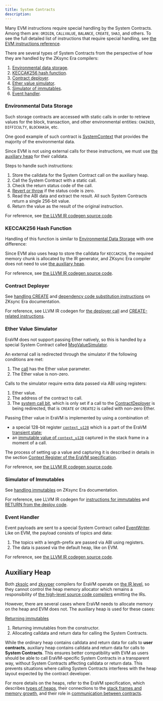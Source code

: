 ```yaml
---
title: System Contracts
description:
---
```


Many EVM instructions require special handling by the System Contracts. Among them are: `ORIGIN`,
`CALLVALUE`, `BALANCE`, `CREATE`, `SHA3`, and others. To see the full detailed list of instructions that require special
handling, see
[the EVM instructions reference](/zk-stack/components/compiler/specification/instructions/evm).

There are several types of System Contracts from the perspective of how they are handled by the ZKsync Era compilers:

1. [Environmental data storage](#environmental-data-storage).
2. [KECCAK256 hash function](#keccak256-hash-function).
3. [Contract deployer](#contract-deployer).
4. [Ether value simulator](#ether-value-simulator).
5. [Simulator of immutables](#simulator-of-immutables).
6. [Event handler](#event-handler).

### Environmental Data Storage

Such storage contracts are accessed with static calls in order to retrieve values for the block, transaction, and other
environmental entities: `CHAINID`, `DIFFICULTY`, `BLOCKHASH`, etc.

One good example of such contract is
[SystemContext](%%zk_git_repo_era-contracts%%/blob/main/system-contracts/contracts/SystemContext.sol) that provides
the majority of the environmental data.

Since EVM is not using external calls for these instructions, we must use [the auxiliary heap](#auxiliary-heap) for
their calldata.

Steps to handle such instructions:

1. Store the calldata for the System Contract call on the auxiliary heap.
2. Call the System Contract with a static call.
3. Check the return status code of the call.
4. [Revert or throw](/zk-stack/components/compiler/specification/exception-handling)
   if the status code is zero.
5. Read the ABI data and extract the result. All such System Contracts return a single 256-bit value.
6. Return the value as the result of the original instruction.

For reference, see
[the LLVM IR codegen source code](%%zk_git_repo_era-compiler-llvm-context%%/blob/main/src/eravm/context/function/llvm_runtime.rs#L488).

### KECCAK256 Hash Function

Handling of this function is similar to [Environmental Data Storage](#environmental-data-storage) with one difference:

Since EVM also uses heap to store the calldata for `KECCAK256`, the required memory chunk is allocated by the IR
generator, and ZKsync Era compiler does not need to use [the auxiliary heap](#auxiliary-heap).

For reference, see
[the LLVM IR codegen source code](%%zk_git_repo_era-compiler-llvm-context%%/blob/main/src/eravm/context/function/llvm_runtime.rs).

### Contract Deployer

See [handling CREATE](/build/developer-reference/ethereum-differences/evm-instructions#create-create2)
and
[dependency code substitution instructions](/build/developer-reference/ethereum-differences/evm-instructions#datasize-dataoffset-datacopy)
on ZKsync Era documentation.

For reference, see LLVM IR codegen for
[the deployer call](%%zk_git_repo_era-compiler-llvm-context%%/blob/main/src/eravm/context/function/runtime/deployer_call.rs)
and
[CREATE-related instructions](%%zk_git_repo_era-compiler-llvm-context%%/blob/main/src/eravm/evm/create.rs).

### Ether Value Simulator

EraVM does not support passing Ether natively, so this is handled by a special System Contract called
[MsgValueSimulator](%%zk_git_repo_era-contracts%%/blob/main/system-contracts/contracts/MsgValueSimulator.sol).

An external call is redirected through the simulator if the following conditions are met:

1. The [call](/zk-stack/components/compiler/specification/instructions/evm/calls) has the Ether value parameter.
2. The Ether value is non-zero.

Calls to the simulator require extra data passed via ABI using registers:

1. Ether value.
2. The address of the contract to call.
3. The [system call bit](%%zk_git_repo_matter-labs-github-io%%/eravm-spec/spec.html#to_system),
which is only set if a call to the [ContractDeployer](#contract-deployer) is being redirected, that is `CREATE` or `CREATE2` is called with non-zero Ether.

Passing Ether value in EraVM is implemented by using a combination of:

- a special 128-bit register [`context_u128`](%%zk_git_repo_matter-labs-github-io%%/eravm-spec/spec.html#gs_context_u128)
which is a part of the EraVM [transient state](%%zk_git_repo_matter-labs-github-io%%/eravm-spec/spec.html#StateDefinitions);
- an [immutable value of `context_u128`](%%zk_git_repo_matter-labs-github-io%%/eravm-spec/spec.html#ecf_context_u128_value)
captured in the stack frame in a moment of a call.

The process of setting up a value and capturing it is described in details in the section [Context Register of the EraVM specification](%%zk_git_repo_matter-labs-github-io%%/eravm-spec/spec.html#StateDefinitions).

For reference, see [the LLVM IR codegen source code](%%zk_git_repo_era-compiler-llvm-context%%/blob/main/src/eravm/evm/call.rs#L530).

### Simulator of Immutables

See [handling immutables](/build/developer-reference/ethereum-differences/evm-instructions#setimmutable-loadimmutable)
on ZKsync Era documentation.

For reference, see LLVM IR codegen for
[instructions for immutables](%%zk_git_repo_era-compiler-llvm-context%%/blob/main/src/eravm/evm/immutable.rs)
and
[RETURN from the deploy code](%%zk_git_repo_era-compiler-llvm-context%%/blob/main/src/eravm/evm/return.rs#L28).

### Event Handler

Event payloads are sent to a special System Contract called
[EventWriter](%%zk_git_repo_era-contracts%%/blob/main/system-contracts/contracts/EventWriter.yul).
Like on EVM, the payload consists of topics and data:

1. The topics with a length-prefix are passed via ABI using registers.
2. The data is passed via the default heap, like on EVM.

For reference, see
[the LLVM IR codegen source code](%%zk_git_repo_era-compiler-llvm-context%%/blob/main/src/eravm/evm/event.rs).

## Auxiliary Heap

Both [zksolc](/zk-stack/components/compiler/toolchain/solidity) and [zkvyper](/zk-stack/components/compiler/toolchain/vyper)
compilers for EraVM operate on [the IR level](/zk-stack/components/compiler/toolchain#ir-compilers),
so they cannot control the heap memory allocator which remains a responsibility of
[the high-level source code compilers](/zk-stack/components/compiler/toolchain#high-level-source-code-compilers) emitting the IRs.

However, there are several cases where EraVM needs to allocate memory on the heap and EVM does not. The auxiliary heap is
used for these cases:

[Returning immutables](/build/developer-reference/ethereum-differences/evm-instructions#setimmutable-loadimmutable)

1. Returning immutables from the constructor.
2. Allocating calldata and return data for calling the System Contracts.

While the ordinary heap contains calldata and return data for calls to **user contracts**, auxiliary heap contains calldata
and return data for calls to **System Contracts**. This ensures better compatibility with EVM as users should be able to call
EraVM-specific System Contracts in a transparent way, without System Contracts affecting calldata or return data.
This prevents situations where calling System Contracts interferes with the heap layout expected by the contract developer.

For more details on the heaps, refer to the EraVM specification,
which describes [types of heaps](%%zk_git_repo_matter-labs-github-io%%/eravm-spec/spec.html#data_page_params),
their connections to the [stack frames and memory growth](%%zk_git_repo_matter-labs-github-io%%/eravm-spec/spec.html#ctx_heap_page_id),
and their role in [communication between contracts](%%zk_git_repo_matter-labs-github-io%%/eravm-spec/spec.html#MemoryForwarding).
